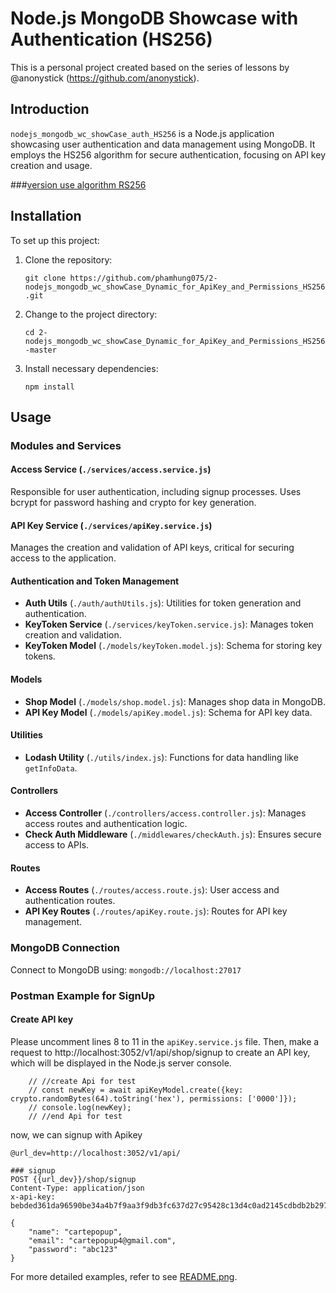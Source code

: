 # Node.js MongoDB Showcase with Authentication (HS256)

This is a personal project created based on the series of lessons by @anonystick (https://github.com/anonystick).

## Introduction

`nodejs_mongodb_wc_showCase_auth_HS256` is a Node.js application showcasing user authentication and data management using MongoDB. It employs the HS256 algorithm for secure authentication, focusing on API key creation and usage.

###[version use algorithm RS256](https://github.com/phamhung075/1-nodejs_mongodb_wc_showCase_SignUp-Shop-algorithm-RS256-JWT-keyToken-auth-RSA)



## Installation

To set up this project:

1. Clone the repository:
    
    `git clone https://github.com/phamhung075/2-nodejs_mongodb_wc_showCase_Dynamic_for_ApiKey_and_Permissions_HS256.git`
    
2. Change to the project directory:
    
    `cd 2-nodejs_mongodb_wc_showCase_Dynamic_for_ApiKey_and_Permissions_HS256-master`
    
3. Install necessary dependencies:
    
    `npm install`
    

## Usage

### Modules and Services

#### Access Service (`./services/access.service.js`)

Responsible for user authentication, including signup processes. Uses bcrypt for password hashing and crypto for key generation.

#### API Key Service (`./services/apiKey.service.js`)

Manages the creation and validation of API keys, critical for securing access to the application.

#### Authentication and Token Management

- **Auth Utils** (`./auth/authUtils.js`): Utilities for token generation and authentication.
- **KeyToken Service** (`./services/keyToken.service.js`): Manages token creation and validation.
- **KeyToken Model** (`./models/keyToken.model.js`): Schema for storing key tokens.

#### Models

- **Shop Model** (`./models/shop.model.js`): Manages shop data in MongoDB.
- **API Key Model** (`./models/apiKey.model.js`): Schema for API key data.

#### Utilities

- **Lodash Utility** (`./utils/index.js`): Functions for data handling like `getInfoData`.

#### Controllers

- **Access Controller** (`./controllers/access.controller.js`): Manages access routes and authentication logic.
- **Check Auth Middleware** (`./middlewares/checkAuth.js`): Ensures secure access to APIs.

#### Routes

- **Access Routes** (`./routes/access.route.js`): User access and authentication routes.
- **API Key Routes** (`./routes/apiKey.route.js`): Routes for API key management.

### MongoDB Connection

Connect to MongoDB using: `mongodb://localhost:27017`



### Postman Example for SignUp

#### Create API key 

Please uncomment lines 8 to 11 in the `apiKey.service.js` file. 
Then, make a request to http://localhost:3052/v1/api/shop/signup to create an API key, which will be displayed in the Node.js server console.
```
    // //create Api for test
    // const newKey = await apiKeyModel.create({key: crypto.randomBytes(64).toString('hex'), permissions: ['0000']});
    // console.log(newKey);
    // //end Api for test
```


now, we can signup with Apikey
```
@url_dev=http://localhost:3052/v1/api/

### signup
POST {{url_dev}}/shop/signup
Content-Type: application/json
x-api-key: bebded361da96590be34a4b7f9aa3f9db3fc637d27c95428c13d4c0ad2145cdbdb2b2974df95715efaf5335c3c7f6368e86e5f29bb846e54b3250b48fc1d7fe7

{
    "name": "cartepopup",
    "email": "cartepopup4@gmail.com",
    "password": "abc123"
}
```

For more detailed examples, refer to see [README.png](./help02.png).
